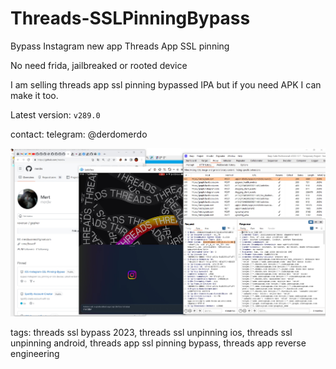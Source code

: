 # Threads-SSLPinningBypass
Bypass Instagram new app Threads App SSL pinning

No need frida, jailbreaked or rooted device 

I am selling threads app ssl pinning bypassed IPA but if you need APK I can make it too.

Latest version: `v289.0`

contact:
telegram: @derdomerdo

![threads ssl unpin 2023](https://raw.githubusercontent.com/merdw/Threads-SSLPinningBypass/main/threadsbypassed.jpg)




tags: threads ssl bypass 2023, threads ssl unpinning ios, threads ssl unpinning android, threads app ssl pinning bypass, threads app reverse engineering
